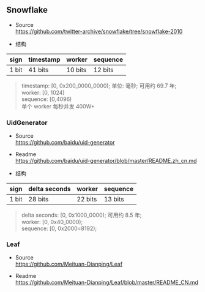 
## Snowflake

- Source  
  https://github.com/twitter-archive/snowflake/tree/snowflake-2010

- 结构

| sign  | timestamp | worker  | sequence |
|-------|-----------|---------|----------|
| 1 bit | 41 bits   | 10 bits | 12 bits  |
  > timestamp: [0, 0x200_0000_0000); 单位: 毫秒; 可用约 69.7 年;  
  > worker: [0, 1024)  
  > sequence: [0,4096)  
  > 单个 worker 每秒并发 400W+  

### UidGenerator

- Source  
  https://github.com/baidu/uid-generator

- Readme  
  https://github.com/baidu/uid-generator/blob/master/README.zh_cn.md

- 结构

| sign  | delta seconds | worker  | sequence |
|-------|---------------|---------|----------|
| 1 bit | 28 bits       | 22 bits | 13 bits  |
  > delta seconds: [0, 0x1000_0000); 可用约 8.5 年;  
  > worker: [0, 0x40_0000);  
  > sequence: [0, 0x2000=8192);  

### Leaf

- Source  
https://github.com/Meituan-Dianping/Leaf

- Readme  
https://github.com/Meituan-Dianping/Leaf/blob/master/README_CN.md
